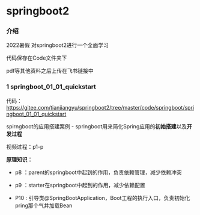 # springboot2

### 介绍
2022暑假 对springboot2进行一个全面学习

代码保存在Code文件夹下

pdf等其他资料之后上传在飞书链接中



### 1 springboot_01_01_quickstart

代码：https://gitee.com/tianjiangyu/springboot2/tree/master/code/springboot/springboot_01_01_quickstart

spirngboot的应用搭建案例 - springboot用来简化Spring应用的**初始搭建**以及**开发过程**

视频过程：p1-p

**原理知识：**

+ p8 ：parent的springboot中起到的作用，负责依赖管理，减少依赖冲突
+ p9 ：starter在springboot中起到的作用，减少依赖配置

+ P10 : 引导类@SpringBootApplication，Boot工程的执行入口，负责初始化pring那个气并加载Bean
